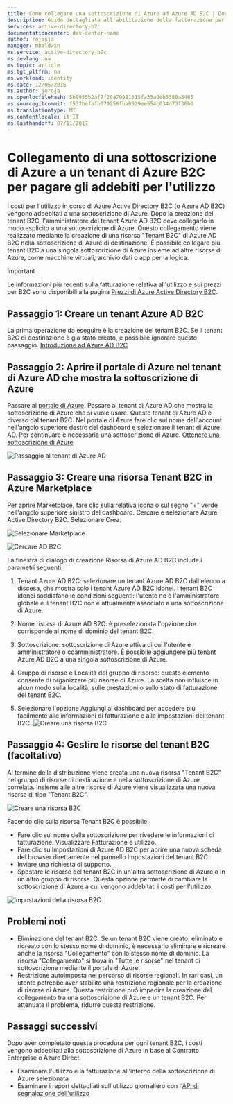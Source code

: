 ```yaml
---
title: Come collegare una sottoscrizione di Azure ad Azure AD B2C | Documentazione Microsoft
description: Guida dettagliata all'abilitazione della fatturazione per tenant Azure AD B2C in una sottoscrizione di Azure.
services: active-directory-b2c
documentationcenter: dev-center-name
author: rojasja
manager: mbaldwin
ms.service: active-directory-b2c
ms.devlang: na
ms.topic: article
ms.tgt_pltfrm: na
ms.workload: identity
ms.date: 12/05/2016
ms.author: joroja
ms.openlocfilehash: 5b9955b2af7f20a79981315fa33a0eb5380a5465
ms.sourcegitcommit: f537befafb079256fba0529ee554c034d73f36b0
ms.translationtype: MT
ms.contentlocale: it-IT
ms.lasthandoff: 07/11/2017
---
```

# <a name="linking-an-azure-subscription-to-an-azure-b2c-tenant-to-pay-for-usage-charges"></a>Collegamento di una sottoscrizione di Azure a un tenant di Azure B2C per pagare gli addebiti per l'utilizzo

I costi per l'utilizzo in corso di Azure Active Directory B2C (o Azure AD B2C) vengono addebitati a una sottoscrizione di Azure. Dopo la creazione del tenant B2C, l'amministratore del tenant Azure AD B2C deve collegarlo in modo esplicito a una sottoscrizione di Azure.  Questo collegamento viene realizzato mediante la creazione di una risorsa "Tenant B2C" di Azure AD B2C nella sottoscrizione di Azure di destinazione. È possibile collegare più tenant B2C a una singola sottoscrizione di Azure insieme ad altre risorse di Azure, come macchine virtuali, archivio dati o app per la logica.


> [!IMPORTANT]
> Le informazioni più recenti sulla fatturazione relativa all'utilizzo e sui prezzi per B2C sono disponibili alla pagina [Prezzi di Azure Active Directory B2C](
https://azure.microsoft.com/pricing/details/active-directory-b2c/).

## <a name="step-1---create-an-azure-ad-b2c-tenant"></a>Passaggio 1: Creare un tenant Azure AD B2C
La prima operazione da eseguire è la creazione del tenant B2C. Se il tenant B2C di destinazione è già stato creato, è possibile ignorare questo passaggio. [Introduzione ad Azure AD B2C](active-directory-b2c-get-started.md)

## <a name="step-2---open-azure-portal-in-the-azure-ad-tenant-that-shows-your-azure-subscription"></a>Passaggio 2: Aprire il portale di Azure nel tenant di Azure AD che mostra la sottoscrizione di Azure
Passare al [portale di Azure](https://portal.azure.com). Passare al tenant di Azure AD che mostra la sottoscrizione di Azure che si vuole usare. Questo tenant di Azure AD è diverso dal tenant B2C. Nel portale di Azure fare clic sul nome dell'account nell'angolo superiore destro del dashboard e selezionare il tenant di Azure AD. Per continuare è necessaria una sottoscrizione di Azure. [Ottenere una sottoscrizione di Azure](https://account.windowsazure.com/signup?showCatalog=True)

![Passaggio al tenant di Azure AD](./media/active-directory-b2c-how-to-enable-billing/SelectAzureADTenant.png)

## <a name="step-3---create-a-b2c-tenant-resource-in-azure-marketplace"></a>Passaggio 3: Creare una risorsa Tenant B2C in Azure Marketplace
Per aprire Marketplace, fare clic sulla relativa icona o sul segno "+" verde nell'angolo superiore sinistro del dashboard.  Cercare e selezionare Azure Active Directory B2C. Selezionare Crea.

![Selezionare Marketplace](./media/active-directory-b2c-how-to-enable-billing/marketplace.png)

![Cercare AD B2C](./media/active-directory-b2c-how-to-enable-billing/searchb2c.png)

La finestra di dialogo di creazione Risorsa di Azure AD B2C include i parametri seguenti:

1. Tenant Azure AD B2C: selezionare un tenant Azure AD B2C dall'elenco a discesa,  che mostra solo i tenant Azure AD B2C idonei.  I tenant B2C idonei soddisfano le condizioni seguenti: l'utente ne è l'amministratore globale e il tenant B2C non è attualmente associato a una sottoscrizione di Azure.

2. Nome risorsa di Azure AD B2C: è preselezionata l'opzione che corrisponde al nome di dominio del tenant B2C.

3. Sottoscrizione: sottoscrizione di Azure attiva di cui l'utente è amministratore o coamministratore.  È possibile aggiungere più tenant Azure AD B2C a una singola sottoscrizione di Azure.

4. Gruppo di risorse e Località del gruppo di risorse: questo elemento consente di organizzare più risorse di Azure.  La scelta non influisce in alcun modo sulla località, sulle prestazioni o sullo stato di fatturazione del tenant B2C.

5. Selezionare l'opzione Aggiungi al dashboard per accedere più facilmente alle informazioni di fatturazione e alle impostazioni del tenant B2C. ![Creare una risorsa B2C](./media/active-directory-b2c-how-to-enable-billing/createresourceb2c.png)

## <a name="step-4---manage-your-b2c-tenant-resources-optional"></a>Passaggio 4: Gestire le risorse del tenant B2C (facoltativo)
Al termine della distribuzione viene creata una nuova risorsa "Tenant B2C" nel gruppo di risorse di destinazione e nella sottoscrizione di Azure correlata.  Insieme alle altre risorse di Azure viene visualizzata una nuova risorsa di tipo "Tenant B2C".

![Creare una risorsa B2C](./media/active-directory-b2c-how-to-enable-billing/b2cresourcedashboard.png)

Facendo clic sulla risorsa Tenant B2C è possibile:
- Fare clic sul nome della sottoscrizione per rivedere le informazioni di fatturazione. Visualizzare Fatturazione e utilizzo.
- Fare clic su Impostazioni di Azure AD B2C per aprire una nuova scheda del browser direttamente nel pannello Impostazioni del tenant B2C.
- Inviare una richiesta di supporto.
- Spostare le risorse del tenant B2C in un'altra sottoscrizione di Azure o in un altro gruppo di risorse.  Questa opzione permette di cambiare la sottoscrizione di Azure a cui vengono addebitati i costi per l'utilizzo.

![Impostazioni della risorsa B2C](./media/active-directory-b2c-how-to-enable-billing/b2cresourcesettings.png)

## <a name="known-issues"></a>Problemi noti
- Eliminazione del tenant B2C. Se un tenant B2C viene creato, eliminato e ricreato con lo stesso nome di dominio, è necessario eliminare e ricreare anche la risorsa "Collegamento" con lo stesso nome di dominio.  La risorsa "Collegamento" si trova in "Tutte le risorse" nel tenant di sottoscrizione mediante il portale di Azure.
- Restrizione autoimposta nel percorso di risorse regionali.  In rari casi, un utente potrebbe aver stabilito una restrizione regionale per la creazione di risorse di Azure.  Questa restrizione può impedire la creazione del collegamento tra una sottoscrizione di Azure e un tenant B2C. Per attenuate il problema, ridurre questa restrizione.

## <a name="next-steps"></a>Passaggi successivi
Dopo aver completato questa procedura per ogni tenant B2C, i costi vengono addebitati alla sottoscrizione di Azure in base al Contratto Enterprise o Azure Direct.
- Esaminare l'utilizzo e la fatturazione all'interno della sottoscrizione di Azure selezionata
- Esaminare i report dettagliati sull'utilizzo giornaliero con l'[API di segnalazione dell'utilizzo](active-directory-b2c-reference-usage-reporting-api.md)
